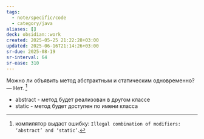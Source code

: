 ```yaml
---
tags:
  - note/specific/code
  - category/java
aliases: []
deck: obsidian::work
created: 2025-05-25 21:22:28+03:00
updated: 2025-06-16T21:14:26+03:00
sr-due: 2025-08-19
sr-interval: 64
sr-ease: 310
---
```


Можно ли объявить метод абстрактным и статическим одновременно?
—
Нет. [^1]
- abstract - метод будет реализован в другом классе
- static - метод будет доступен по имени класса

[^1]: компилятор выдаст ошибку: `Illegal combination of modifiers: ‘abstract’ and ‘static’`.
